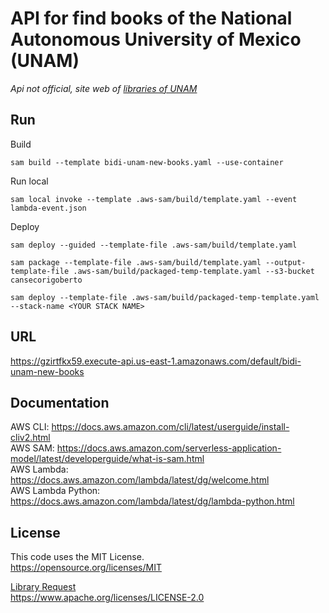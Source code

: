 # API for find books of the National Autonomous University of Mexico (UNAM)
*Api not official, site web of [libraries of UNAM](http://bibliotecas.unam.mx/)* 

## Run
Build
``` 
sam build --template bidi-unam-new-books.yaml --use-container
```
Run local
```
sam local invoke --template .aws-sam/build/template.yaml --event lambda-event.json 
```
Deploy
```
sam deploy --guided --template-file .aws-sam/build/template.yaml
```
```
sam package --template-file .aws-sam/build/template.yaml --output-template-file .aws-sam/build/packaged-temp-template.yaml --s3-bucket cansecorigoberto
```
```
sam deploy --template-file .aws-sam/build/packaged-temp-template.yaml --stack-name <YOUR STACK NAME>
```

## URL
https://gzirtfkx59.execute-api.us-east-1.amazonaws.com/default/bidi-unam-new-books

## Documentation
AWS CLI: https://docs.aws.amazon.com/cli/latest/userguide/install-cliv2.html  
AWS SAM: https://docs.aws.amazon.com/serverless-application-model/latest/developerguide/what-is-sam.html  
AWS Lambda: https://docs.aws.amazon.com/lambda/latest/dg/welcome.html  
AWS Lambda Python: https://docs.aws.amazon.com/lambda/latest/dg/lambda-python.html

## License
This code uses the MIT License.  
https://opensource.org/licenses/MIT

[Library Request](https://3.python-requests.org/u)  
https://www.apache.org/licenses/LICENSE-2.0